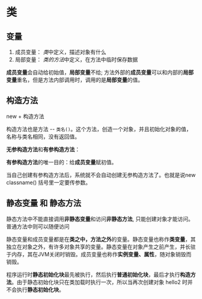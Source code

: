 # 类

## 变量

1. 成员变量：
*类*中定义，描述对象有什么
2. 局部变量：
*类的方法*中定义，在方法中临时保存数据

**成员变量**会自动给初始值，**局部变量**不给;
方法外部的**成员变量**可以和内部的**局部变量**重名，但是方法内部调用时，调用的是**局部变量**的值。

## 构造方法

new + 构造方法

构造方法也是方法 -- `类名()`。这个方法，创造一个对象，并且初始化对象的值，名称与类名相同，没有返回值。

**无参构造方法**和**有参构造方法**：

**有参构造方法**的唯一目的：给**成员变量**赋初值。

当自己创建有参构造方法后，系统就不会自动创建无参构造方法了。也就是说new classname() 括号里一定要传参数。

## 静态变量 和 静态方法

静态方法中不能直接调用**非静态变量**和访问**非静态方法**, 只能创建对象才能访问。
普通方法中则可以随便访问

静态变量和成员变量都是在**类之中，方法之外**的变量。静态变量也称作**类变量**，其独立在对象之外，有许多对象共享的变量。静态变量在对象产生之前产生，并长驻于内存，其在JVM关闭时销毁。成员变量也称作**实例变量、属性**，随对象销毁而销毁。

程序运行时**静态初始化块**最先被执行，然后执行**普通初始化块**，最后才执行**构造方法**。由于静态初始化块只在类加载时执行一次，所以当再次创建对象 hello2 时并不会执行**静态初始化块**。
